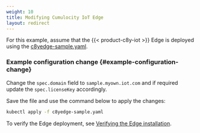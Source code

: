 ```yaml
---
weight: 10
title: Modifying Cumulocity IoT Edge
layout: redirect
---
```


For this example, assume that the {{< product-c8y-iot >}} Edge is deployed using the [c8yedge-sample.yaml](/files/edge-k8s/c8yedge-sample.yaml).

### Example configuration change {#example-configuration-change}

Change the `spec.domain` field to `sample.myown.iot.com` and if required update the `spec.licenseKey` accordingly.

Save the file and use the command below to apply the changes:

```bash
kubectl apply -f c8yedge-sample.yaml
```

To verify the Edge deployment, see [Verifying the Edge installation](/edge-kubernetes/installing-edge-on-k8/#verifying-the-edge-installation).
